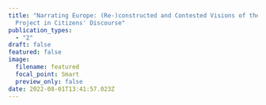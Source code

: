 ```yaml
---
title: "Narrating Europe: (Re-)constructed and Contested Visions of the European
  Project in Citizens' Discourse"
publication_types:
  - "2"
draft: false
featured: false
image:
  filename: featured
  focal_point: Smart
  preview_only: false
date: 2022-08-01T13:41:57.023Z
---
```

